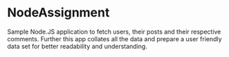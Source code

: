 # NodeAssignment
Sample Node.JS application to fetch users, their posts and their respective comments. Further this app collates all the data and prepare a user friendly data set for better readability and understanding.
